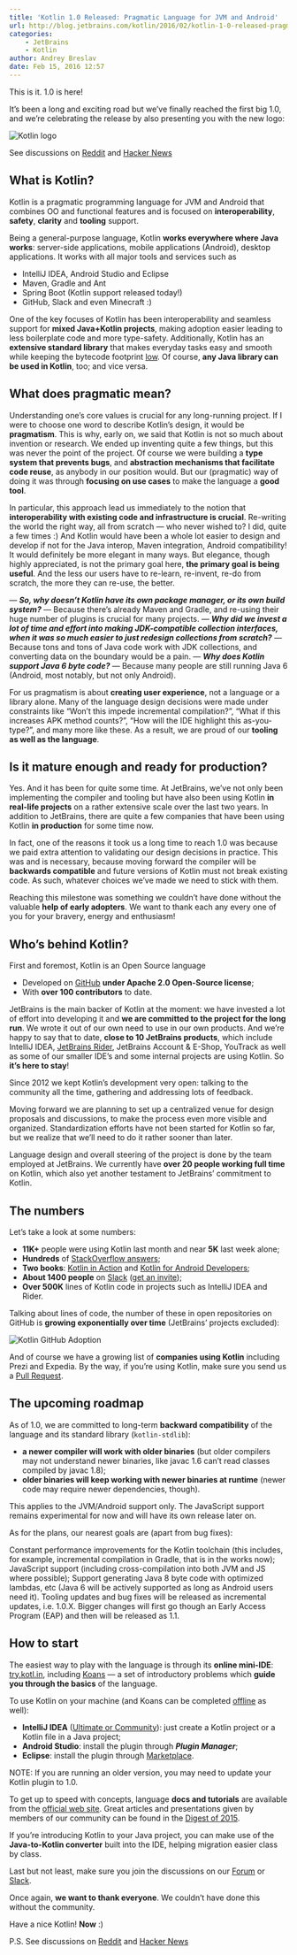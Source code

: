 ```yaml
---
title: 'Kotlin 1.0 Released: Pragmatic Language for JVM and Android'
url: http://blog.jetbrains.com/kotlin/2016/02/kotlin-1-0-released-pragmatic-language-for-jvm-and-android/
categories:
    - JetBrains
    - Kotlin
author: Andrey Breslav
date: Feb 15, 2016 12:57
---
```

This is it. 1.0 is here!

It’s been a long and exciting road but we’ve finally reached the first big 1.0, and we’re celebrating the release by also presenting you with the new logo:

![Kotlin logo](http://i0.wp.com/blog.jetbrains.com/kotlin/files/2016/02/1_0_Banner.png?resize=640%2C320)

See discussions on [Reddit](https://www.reddit.com/r/programming/comments/45wcnd/kotlin_10_released_pragmatic_language_for_jvm_and/) and [Hacker News](https://news.ycombinator.com/item?id=11103087)

## What is Kotlin?

Kotlin is a pragmatic programming language for JVM and Android that combines OO and functional features and is focused on **interoperability**, **safety**, **clarity** and **tooling** support.

Being a general-purpose language, Kotlin **works everywhere where Java works**: server-side applications, mobile applications (Android), desktop applications. It works with all major tools and services such as

* IntelliJ IDEA, Android Studio and Eclipse
* Maven, Gradle and Ant
* Spring Boot (Kotlin support released today!)
* GitHub, Slack and even Minecraft :)

One of the key focuses of Kotlin has been interoperability and seamless support for **mixed Java+Kotlin projects**, making adoption easier leading to less boilerplate code and more type-safety. Additionally, Kotlin has an **extensive standard library** that makes everyday tasks easy and smooth while keeping the bytecode footprint [low](http://www.methodscount.com/?lib=org.jetbrains.kotlin%3Akotlin-stdlib%3A1.0.0-rc-1036). Of course, **any Java library can be used in Kotlin**, too; and vice versa. 

## What does pragmatic mean?

Understanding one’s core values is crucial for any long-running project. If I were to choose one word to describe Kotlin’s design, it would be **pragmatism**. This is why, early on, we said that Kotlin is not so much about invention or research. We ended up inventing quite a few things, but this was never the point of the project. Of course we were building a **type system that prevents bugs**, and **abstraction mechanisms that facilitate code reuse**, as anybody in our position would. But our (pragmatic) way of doing it was through **focusing on use cases** to make the language a **good tool**.

In particular, this approach lead us immediately to the notion that **interoperability with existing code and infrastructure is crucial**. Re-writing the world the right way, all from scratch — who never wished to? I did, quite a few times :) And Kotlin would have been a whole lot easier to design and develop if not for the Java interop, Maven integration, Android compatibility! It would definitely be more elegant in many ways. But elegance, though highly appreciated, is not the primary goal here, **the primary goal is being useful**. And the less our users have to re-learn, re-invent, re-do from scratch, the more they can re-use, the better.

— ***So, why doesn’t Kotlin have its own package manager, or its own build system?***
— Because there’s already Maven and Gradle, and re-using their huge number of plugins is crucial for many projects.
— ***Why did we invest a lot of time and effort into making JDK-compatible collection interfaces, when it was so much easier to just redesign collections from scratch?***
— Because tons and tons of Java code work with JDK collections, and converting data on the boundary would be a pain.
— ***Why does Kotlin support Java 6 byte code?***
— Because many people are still running Java 6 (Android, most notably, but not only Android).

For us pragmatism is about **creating user experience**, not a language or a library alone. Many of the language design decisions were made under constraints like “Won’t this impede incremental compilation?”, “What if this increases APK method counts?”, “How will the IDE highlight this as-you-type?”, and many more like these. As a result, we are proud of our **tooling as well as the language**.

## Is it mature enough and ready for production?

Yes. And it has been for quite some time. At JetBrains, we’ve not only been implementing the compiler and tooling but have also been using Kotlin **in real-life projects** on a rather extensive scale over the last two years. In addition to JetBrains, there are quite a few companies that have been using Kotlin **in production** for some time now.

In fact, one of the reasons it took us a long time to reach 1.0 was because we paid extra attention to validating our design decisions in practice. This was and is necessary, because moving forward the compiler will be **backwards compatible** and future versions of Kotlin must not break existing code. As such, whatever choices we’ve made we need to stick with them.

Reaching this milestone was something we couldn’t have done without the valuable **help of early adopters**. We want to thank each any every one of you for your bravery, energy and enthusiasm!

## Who’s behind Kotlin?

First and foremost, Kotlin is an Open Source language

* Developed on [GitHub](https://github.com/JetBrains/kotlin) **under Apache 2.0 Open-Source license**;
* With **over 100 contributors** to date.

JetBrains is the main backer of Kotlin at the moment: we have invested a lot of effort into developing it and **we are committed to the project for the long run**. We wrote it out of our own need to use in our own products. And we’re happy to say that to date, **close to 10 JetBrains products**, which include IntelliJ IDEA, [JetBrains Rider](https://blog.jetbrains.com/dotnet/2016/01/13/project-rider-a-csharp-ide/), JetBrains Account & E-Shop, YouTrack as well as some of our smaller IDE’s and some internal projects are using Kotlin. So **it’s here to stay**!

Since 2012 we kept Kotlin’s development very open: talking to the community all the time, gathering and addressing lots of feedback.

Moving forward we are planning to set up a centralized venue for design proposals and discussions, to make the process even more visible and organized. Standardization efforts have not been started for Kotlin so far, but we realize that we’ll need to do it rather sooner than later.

Language design and overall steering of the project is done by the team employed at JetBrains. We currently have **over 20 people working full time** on Kotlin, which also yet another testament to JetBrains’ commitment to Kotlin.

## The numbers

Let’s take a look at some numbers:

* **11K+** people were using Kotlin last month and near **5K** last week alone;
* **Hundreds** of [StackOverflow answers](http://stackoverflow.com/questions/tagged/kotlin);
* **Two books**: [Kotlin in Action](https://www.manning.com/books/kotlin-in-action) and [Kotlin for Android Developers](https://leanpub.com/kotlin-for-android-developers);
* **About 1400 people** on [Slack](http://kotlinlang.slack.com/) ([get an invite](http://kotlinslackin.herokuapp.com/));
* **Over 500K** lines of Kotlin code in projects such as IntelliJ IDEA and Rider.

Talking about lines of code, the number of these in open repositories on GitHub is **growing exponentially over time** (JetBrains’ projects excluded):


![Kotlin GitHub Adoption](http://blog.jetbrains.com/kotlin/files/2016/02/KotlinAdoption.gif)

And of course we have a growing list of **companies using Kotlin** including Prezi and Expedia. By the way, if you’re using Kotlin, make sure you send us a [Pull Request](https://github.com/JetBrains/kotlin-web-site/blob/master/_data/companies-using-kotlin.yml).

## The upcoming roadmap

As of 1.0, we are committed to long-term **backward compatibility** of the language and its standard library (`kotlin-stdlib`):

* **a newer compiler will work with older binaries** (but older compilers may not understand newer binaries, like javac 1.6 can’t read classes compiled by javac 1.8);
* **older binaries will keep working with newer binaries at runtime** (newer code may require newer dependencies, though).

This applies to the JVM/Android support only. The JavaScript support remains experimental for now and will have its own release later on.

As for the plans, our nearest goals are (apart from bug fixes):

Constant performance improvements for the Kotlin toolchain (this includes, for example, incremental compilation in Gradle, that is in the works now);
JavaScript support (including cross-compilation into both JVM and JS where possible);
Support generating Java 8 byte code with optimized lambdas, etc (Java 6 will be actively supported as long as Android users need it).
Tooling updates and bug fixes will be released as incremental updates, i.e. 1.0.X. Bigger changes will first go though an Early Access Program (EAP) and then will be released as 1.1.

## How to start

The easiest way to play with the language is through its **online mini-IDE**: [try.kotl.in](https://try.kotlinlang.org/), including [Koans](http://try.kotlinlang.org/koans) — a set of introductory problems which **guide you through the basics** of the language.

To use Kotlin on your machine (and Koans can be completed [offline](https://kotlinlang.org/docs/tutorials/koans.html) as well):

* **IntelliJ IDEA** ([Ultimate or Community](https://www.jetbrains.com/idea/download/)): just create a Kotlin project or a Kotlin file in a Java project;
* **Android Studio**: install the plugin through ***Plugin Manager***;
* **Eclipse**: install the plugin through [Marketplace](https://marketplace.eclipse.org/content/kotlin-plugin-eclipse).

NOTE: If you are running an older version, you may need to update your Kotlin plugin to 1.0.

To get up to speed with concepts, language **docs and tutorials** are available from the [official web site](https://kotlinlang.org/). Great articles and presentations given by members of our community can be found in the [Digest of 2015](http://blog.jetbrains.com/kotlin/2016/01/kotlin-digest-2015/).

If you’re introducing Kotlin to your Java project, you can make use of the **Java-to-Kotlin converter** built into the IDE, helping migration easier class by class.

Last but not least, make sure you join the discussions on our [Forum](https://devnet.jetbrains.com/community/kotlin) or [Slack](http://kotlinslackin.herokuapp.com/).

Once again, **we want to thank everyone**. We couldn’t have done this without the community.

Have a nice Kotlin! **Now** :)

P.S. See discussions on [Reddit](https://www.reddit.com/r/programming/comments/45wcnd/kotlin_10_released_pragmatic_language_for_jvm_and/) and [Hacker News](https://news.ycombinator.com/item?id=11103087)